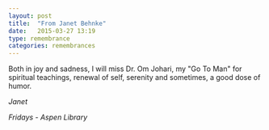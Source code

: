 ```yaml
---
layout: post
title:  "From Janet Behnke"
date:   2015-03-27 13:19
type: remembrance
categories: remembrances
---
```


Both in joy and sadness, I will miss Dr. Om Johari, my "Go To Man" for spiritual teachings, renewal of self, serenity and sometimes, a good dose of humor.
 
*Janet*

*Fridays - Aspen Library*
